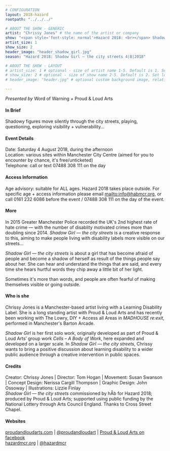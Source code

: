 ```yaml
---
# CONFIGURATION
layout: 2018-hazard
rootpath: "../../../"

# ABOUT THE SHOW - GENERIC
artist: "Chrissy Jones" # the name of the artist or company
show: "<span style='font-style: normal'>Hazard 2018: <br></span> Shadow Girl — <br>the city streets" # the name of the show
artist_size: 1
show_size: 2
header_image: "header_shadow_girl.jpg"    
season: "Hazard 2018: Shadow Girl — the city streets 4|8|2018"

# ABOUT THE SHOW - LAYOUT
# artist_size: 1 # optional - size of artist name 1-5. Default is 1. Set longer names to lower values
# show_size: 2 # optional - size of show name 2-5. Default is 2. Set longer names to lower values
# header_image: "header.jpg" # optional custom background image, relative to current page

---
```

*Presented by* Word of Warning *+* Proud & Loud Arts            
         
#### In Brief      
Shadowy figures move silently through the city streets, playing, questioning, exploring visibility + vulnerability…     
               
#### Event Details        
Date: Saturday 4 August 2018, during the afternoon                
Location: various sites within Manchester City Centre (aimed for you to encounter by chance, it's free/unticketed)             
Telephone: call or text 07488 308 111 on the day           
          
#### Access Information            
Age advisory: suitable for ALL ages. Hazard 2018 takes place outside. For specific age + access information please email <mailto:info@habmcr.org>, or call 0161 232 6086 before the event / 07488 308 111 on the day of the event.     
             
#### More         
In 2015 Greater Manchester Police recorded the UK's 2nd highest rate of hate crime — with the number of disablity motivated crimes more than doubling since 2014. *Shadow Girl — the city streets* is a creative response to this, aiming to make people living with disability labels more visible on our streets…         
           
*Shadow Girl — the city streets* is about a girl that has become afraid of people and become a shadow of herself as result of the things people say about her. She can hear and understand the things that are said, and every time she hears hurtful words they chip away a little bit of her light.          
         
Sometimes it's more than words, and people are often fearful of making themselves visible or going outside.              
          
#### Who is she           
Chrissy Jones is a Manchester-based artist living with a Learning Disability Label. She is a long standing artist with Proud & Loud Arts and has recently been working with The Lowry, DIY + Access all Areas in *MADHOUSE re:exit*, performed in Manchester's Barton Arcade.          
              
*Shadow Girl* is her first solo work, originally developed as part of Proud & Loud Arts’ group work *Cells – A Body of Work*, here expanded and developed on a larger scale. In *Shadow Girl — the city streets*, Chrissy wants to bring a positive discussion about learning disability to a wider public audience through a creative intervention in public spaces.             
             
#### Credits         
Creator: Chrissy Jones | Director: Tom Hogan | Movement: Susan Swanson | Concept Design: Nerissa Cargill Thompson | Graphic Design: John Ossoway | Illustrations: Lizzie Finlay         
*Shadow Girl — the city streets* commissioned by hÅb for Hazard 2018; produced by Proud & Loud Arts; supported using public funding by the National Lottery through Arts Council England. Thanks to Cross Street Chapel.            
          
#### Websites            
<a href="http://proudandloudarts.com" target="_blank">proudandloudarts.com</a> | <a href="http://twitter.com/proudandloudart" target="_blank">@proudandloudart</a> | <a href="http://facebook.com/proudandloudarts" target="_blank">Proud & Loud Arts on facebook</a><br><a href="http://hazardmcr.org" target="_blank">hazardmcr.org</a> | <a href="http://twitter.com/hazardmcr" target="_blank">@hazardmcr</a>
